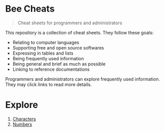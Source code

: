 # Bee Cheats
> Cheat sheets for programmers and administrators

This repository is a collection of cheat sheets. They follow these goals:

- Relating to computer languages
- Supporting free and open source softwares
- Expressing in tables and lists
- Being frequently used information
- Being general and brief as much as possible
- Linking to reference documentations

Programmers and administrators can explore frequently used information. They may click links to read more details.

# Explore

1. [Characters](doc/characters.md)
2. [Numbers](doc/numbers.md)
